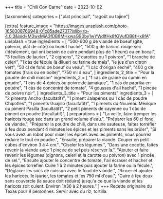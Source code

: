 +++
title = "Chili Con Carne"
date = 2023-10-02

[taxonomies]
categories = ["plat principal", "ragoût ou tajine"]

[extra]
feature_image = "https://images.unsplash.com/photo-1658308766948-01c85ade2737?ixlib=rb-4.0.3&ixid=M3wxMjA3fDB8MHxwaG90by1wYWdlfHx8fGVufDB8fHx8fA"
unsplash = true
ingredients = [
  "500-600 g de viande de boeuf (gite, paleron, plat de côte) ou boeuf haché",
  "500 g de haricot rouge sec (idéalement, qui ont besoin de cuire pendant plus de 1 heure) ou en bocal",
  "3 feuilles de laurier",
  "2 oignons",
  "2 carottes ou 1 poivron",
  "1 branche de céleri",
  "1 càs de fécule (à diluer) ou farine de maîs",
  "le jus d'un citron vert",
  "50 cl de fond de boeuf ou veau",
  "1 càc d'origan séché",
  "400 g de tomates (frais ou en boite)",
  "750 ml d'eau",
]
ingredients_2_title = "Pour la poudre de chili maison"
ingredients_2 = [
  "1 càs de graine ou cumin en poudre",
  "1 càs de 4 épices ou poivre de jamaique",
  "1 càs de paprika en poudre",
  "1 càs de concentré de tomate",
  "4 gousses d'ail haché",
  "1 pincée de poivre noir",
]
ingredients_3_title = "Pour les piments"
ingredients_3 = [
  "2 piments Ancho (facultatif)",
  "1 piment Jalapenos ou 1 càc de poudre Chipotles",
  "1 piments Guajillo (facultatif)",
  "1 piments du Nouveau Mexique ou piment Pasilla (facultatif)",
  "2 petit piments de cayenne ou 1 càc de piment en poudre (facultatif)",
]
preparations = [
  "La veille, faire tremper les haricots rouge sec dans un grand volume d'eau.",
  "Préparer les 50 cl fond de viande.",
  "Préparer la poudre de chili, dans une sauteuse, faites torréfier à feu doux pendant 4 minutes les épices et les piments sans les brûler",
  "Si vous avez un robot pour mixer les épices avec les piments, vous pourrez réduire le tout en poudre.",
  "Ensuite, préparer la viande. Couper en petit cubes d'environ 3 à 4 cm.",
  "Ciseler les légumes.",
  "Dans une cocotte, faites revenir la viande avec 1 pincée de sel puis réserver la.",
  "Ajouter et faire revenir les légumes (oignons, celeri et la carotte ou poivron) avec 1 pincée de sel.",
  "Ensuite ajouter le concentré de tomate, l'ail écraser et hacher et les épices torrefier. Cuire 1 à 2 minutes puis ajouter la farine ou la fécule.",
  "Déglacer les sucs de cuisson avec le fond de viande.",
  "Rincer et ajouter les haricots, le laurier, les tomates et les 750 ml d'eau.",
  "Cuire à feu doux sans couvercle (la sauce doit réduire) jusqu'a ce que la viande et les haricots soit cuient. Environ 1h30 à 2 heures."
]
+++
Recette originaire du Texas pour 8 personnes. Servir avec du riz, tortilla.
